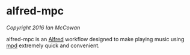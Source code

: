 # alfred-mpc

*Copyright 2016 Ian McCowan*  

alfred-mpc is an [Alfred](http://www.alfredapp.com/) workflow designed to make
playing music using [mpd](https://www.musicpd.org) extremely quick and convenient.
